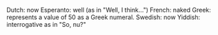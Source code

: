 Dutch: now
Esperanto: well (as in "Well, I think...")
French: naked
Greek: represents a value of 50 as a Greek numeral.
Swedish: now
Yiddish: interrogative as in "So, nu?"